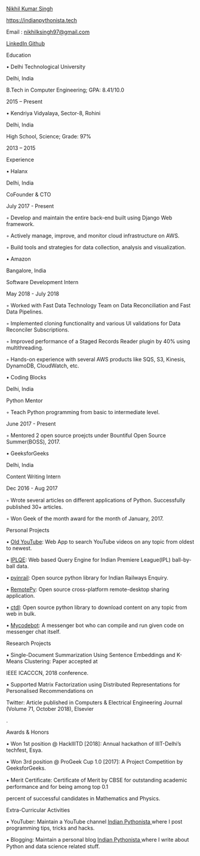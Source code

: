 ﻿

[Nikhil](https://indianpythonista.tech/)[ ](https://indianpythonista.tech/)[Kumar](https://indianpythonista.tech/)[ ](https://indianpythonista.tech/)[Singh](https://indianpythonista.tech/)

<https://indianpythonista.tech>

Email : <nikhilksingh97@gmail.com>

[LinkedIn](https://linkedin.com/in/nikhilksingh97)[ ](https://linkedin.com/in/nikhilksingh97)[Github](https://github.com/nikhilkumarsingh)

Education

• Delhi Technological University

Delhi, India

B.Tech in Computer Engineering; GPA: 8.41/10.0

2015 – Present

• Kendriya Vidyalaya, Sector-8, Rohini

Delhi, India

High School, Science; Grade: 97%

2013 – 2015

Experience

• Halanx

Delhi, India

CoFounder & CTO

July 2017 - Present

◦ Develop and maintain the entire back-end built using Django Web framework.

◦ Actively manage, improve, and monitor cloud infrastructure on AWS.

◦ Build tools and strategies for data collection, analysis and visualization.

• Amazon

Bangalore, India

Software Development Intern

May 2018 - July 2018

◦ Worked with Fast Data Technology Team on Data Reconciliation and Fast Data Pipelines.

◦ Implemented cloning functionality and various UI validations for Data Reconciler Subscriptions.

◦ Improved performance of a Staged Records Reader plugin by 40% using multithreading.

◦ Hands-on experience with several AWS products like SQS, S3, Kinesis, DynamoDB, CloudWatch, etc.

• Coding Blocks

Delhi, India

Python Mentor

◦ Teach Python programming from basic to intermediate level.

June 2017 - Present

◦ Mentored 2 open source proejcts under Bountiful Open Source Summer(BOSS), 2017.

• GeeksforGeeks

Delhi, India

Content Writing Intern

Dec 2016 - Aug 2017

◦ Wrote several articles on diﬀerent applications of Python. Successfully published 30+ articles.

◦ Won Geek of the month award for the month of January, 2017.

Personal Projects

• [Old](https://old-youtube.herokuapp.com)[ ](https://old-youtube.herokuapp.com)[YouTube](https://old-youtube.herokuapp.com): Web App to search YouTube videos on any topic from oldest to newest.

• [IPLQE](https://iplqe.herokuapp.com): Web based Query Engine for Indian Premiere League(IPL) ball-by-ball data.

• [pyinrail](https://github.com/nikhilkumarsingh/pyinrail): Open source python library for Indian Railways Enquiry.

• [RemotePy](https://github.com/nikhilkumarsingh/remotepy): Open source cross-platform remote-desktop sharing application.

• [ctdl](https://github.com/nikhilkumarsingh/ctdl): Open source python library to download content on any topic from web in bulk.

• [Mycodebot](https://m.me/mycodebot): A messenger bot who can compile and run given code on messenger chat itself.

Research Projects

• Single-Document Summarization Using Sentence Embeddings and K-Means Clustering: Paper accepted at

IEEE ICACCCN, 2018 conference.

• Supported Matrix Factorization using Distributed Representations for Personalised Recommendations on

Twitter: Article published in Computers & Electrical Engineering Journal (Volume 71, October 2018), Elsevier

.

Awards & Honors

• Won 1st position @ HackIIITD [2018]: Annual hackathon of IIIT-Delhi’s techfest, Esya.

• Won 3rd position @ ProGeek Cup 1.0 [2017]: A Project Competition by GeeksforGeeks.

• Merit Certiﬁcate: Certiﬁcate of Merit by CBSE for outstanding academic performance and for being among top 0.1

percent of successful candidates in Mathematics and Physics.

Extra-Curricular Activities

• YouTuber: Maintain a YouTube channel [Indian](https://youtube.com/IndianPythonista)[ ](https://youtube.com/IndianPythonista)[Pythonista](https://youtube.com/IndianPythonista)[ ](https://youtube.com/IndianPythonista)where I post programming tips, tricks and hacks.

• Blogging: Maintain a personal blog [Indian](https://indianpythonista.wordpress.com)[ ](https://indianpythonista.wordpress.com)[Pythonista](https://indianpythonista.wordpress.com)[ ](https://indianpythonista.wordpress.com)where I write about Python and data science related stuﬀ.

